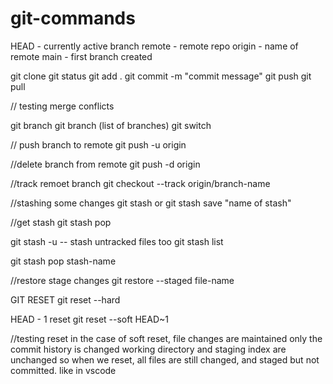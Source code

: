 # git-commands
HEAD - currently active branch
remote - remote repo
origin - name of remote
main - first branch created

git clone <repo-name>
git status
git add .
git commit -m "commit message" 
git push
git pull

// testing merge conflicts

git branch <branch-name>
git branch (list of branches)
git switch <Branch-name>

// push branch to remote
git push -u origin <branch-name>

//delete branch from remote
git push -d origin <branch-name>

//track remoet branch
git checkout --track origin/branch-name

//stashing some changes
git stash
or
git stash save "name of stash"

//get stash
git stash pop

git stash -u -- stash untracked files too
git stash list

git stash pop stash-name

//restore stage changes
git restore --staged file-name


GIT RESET
git reset --hard <commit-hash>

HEAD - 1 reset
git reset --soft HEAD~1

//testing reset
in the case of soft reset, file changes are maintained
only the commit history is changed
working directory and staging index are unchanged
so when we reset, all files are still changed, and staged but not committed.
like in vscode
